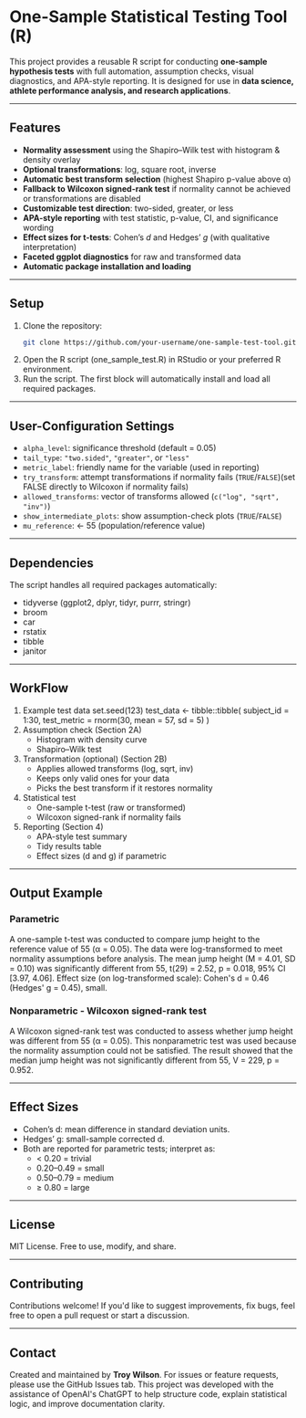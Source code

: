 # One-Sample Statistical Testing Tool (R)
This project provides a reusable R script for conducting **one-sample hypothesis tests** with full automation, assumption checks, visual diagnostics, and APA-style reporting. It is designed for use in **data science, athlete performance analysis, and research applications**.

---

## Features
- **Normality assessment** using the Shapiro–Wilk test with histogram & density overlay  
- **Optional transformations**: log, square root, inverse  
- **Automatic best transform selection** (highest Shapiro p-value above α)  
- **Fallback to Wilcoxon signed-rank test** if normality cannot be achieved or transformations are disabled  
- **Customizable test direction**: two-sided, greater, or less   
- **APA-style reporting** with test statistic, p-value, CI, and significance wording  
- **Effect sizes for t-tests**: Cohen’s *d* and Hedges’ *g* (with qualitative interpretation)  
- **Faceted ggplot diagnostics** for raw and transformed data  
- **Automatic package installation and loading**

---

## Setup
1. Clone the repository:
   ```bash
   git clone https://github.com/your-username/one-sample-test-tool.git
2. Open the R script (one_sample_test.R) in RStudio or your preferred R environment.
3. Run the script. The first block will automatically install and load all required packages.

---

## User-Configuration Settings
- `alpha_level`: significance threshold (default = 0.05)  
- `tail_type`: `"two.sided"`, `"greater"`, or `"less"`  
- `metric_label`: friendly name for the variable (used in reporting)
- `try_transform`: attempt transformations if normality fails (`TRUE`/`FALSE`)(set FALSE directly to Wilcoxon if normality fails)
- `allowed_transforms`: vector of transforms allowed (`c("log", "sqrt", "inv")`)  
- `show_intermediate_plots`: show assumption-check plots (`TRUE`/`FALSE`)  
- `mu_reference`: <- 55 (population/reference value)

---

## Dependencies
The script handles all required packages automatically:
- tidyverse (ggplot2, dplyr, tidyr, purrr, stringr)
- broom
- car
- rstatix
- tibble
- janitor

---

## WorkFlow
1. Example test data
set.seed(123)
test_data <- tibble::tibble(
  subject_id = 1:30,
  test_metric = rnorm(30, mean = 57, sd = 5)
)
2. Assumption check (Section 2A)  
   - Histogram with density curve
   - Shapiro–Wilk test
3. Transformation (optional) (Section 2B)
   - Applies allowed transforms (log, sqrt, inv)
   - Keeps only valid ones for your data
   - Picks the best transform if it restores normality
4. Statistical test
   - One-sample t-test (raw or transformed)
   - Wilcoxon signed-rank if normality fails
5. Reporting (Section 4)
      - APA-style test summary
      - Tidy results table
      - Effect sizes (d and g) if parametric

---

## Output Example
### Parametric
A one-sample t-test was conducted to compare jump height to the reference value of 55 (α = 0.05).
The data were log-transformed to meet normality assumptions before analysis.
The mean jump height (M = 4.01, SD = 0.10) was significantly different from 55,
t(29) = 2.52, p = 0.018, 95% CI [3.97, 4.06].
Effect size (on log-transformed scale): Cohen's d = 0.46 (Hedges' g = 0.45), small.

### Nonparametric - Wilcoxon signed-rank test
A Wilcoxon signed-rank test was conducted to assess whether jump height was different from 55 (α = 0.05).
This nonparametric test was used because the normality assumption could not be satisfied.
The result showed that the median jump height was not significantly different from 55,
V = 229, p = 0.952.

---

## Effect Sizes
- Cohen’s d: mean difference in standard deviation units.
- Hedges’ g: small-sample corrected d.
- Both are reported for parametric tests; interpret as:
   - < 0.20 = trivial
   - 0.20–0.49 = small
   - 0.50–0.79 = medium
   - ≥ 0.80 = large

---

## License
MIT License. Free to use, modify, and share.

---

## Contributing
Contributions welcome! If you'd like to suggest improvements, fix bugs, feel free to open a pull request or start a discussion.

---

## Contact

Created and maintained by **Troy Wilson**. For issues or feature requests, please use the GitHub Issues tab.
This project was developed with the assistance of OpenAI's ChatGPT to help structure code, explain statistical logic, and improve documentation clarity.

